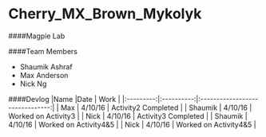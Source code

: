 # Cherry_MX_Brown_Mykolyk

####Magpie Lab 

####Team Members
 - Shaumik Ashraf
 - Max Anderson
 - Nick Ng

####Devlog
|Name       |Date        | Work                            |
|:---------:|:----------:|:-------------------------------:|
| Max       | 4/10/16    | Activity2 Completed             |
| Shaumik   | 4/10/16    | Worked on Activity3             |
| Nick      | 4/10/16    | Activity3 Completed             |
| Shaumik   | 4/10/16    | Worked on Activity4&5           |
| Nick      | 4/10/16    | Worked on Activity4&5           |